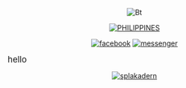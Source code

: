<p align="center"><img src="https://user-images.githubusercontent.com/80799518/156886160-7d6e26f2-ff90-48b0-b4e2-3e19bbc9f81b.png" alt="Bt">  
<p align="center">
<a href="https://github.com/Noob-Junk"><img title="PHILIPPINES" src="https://img.shields.io/badge/FROM%20-PHILIPPINES-pink"></a>

<p align="center">
<a href="https://facebook.com/splakadern"><img title="facebook" src="https://img.shields.io/badge/Facebook-white?style=for-the-badge&logo=facebook&logoColor=black"></a>
<a href="https://m.me/splakadern"><img title="messenger" src="https://img.shields.io/badge/Messenger-white?style=for-the-badge&logo=messenger&logoColor=black"></a>

<P align="center">
<p><big>hello</big></p>
<p align="center">
<a href="https://github.com/splakadern"><img title="splakadern" src="https://github-readme-stats.vercel.app/api/top-langs/?username=splakadern&layout=compact&theme=chartreuse-dark&cache_seconds=3200"></a>
</p>
